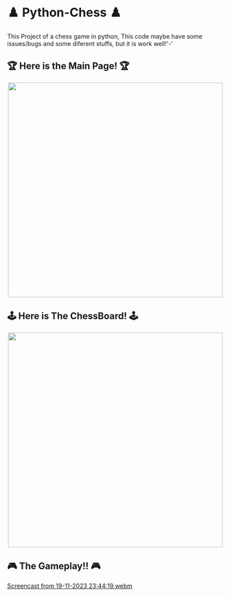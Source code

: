 # :chess_pawn: Python-Chess :chess_pawn:
This Project of a chess game in python,
This code maybe have some issues/bugs and some diferent stuffs, but it is work well!'-'

## :trophy: Here is the Main Page! :trophy:
<div align="center">
<img src="https://github.com/KamiNoKod0mo/python-chess/assets/149252909/e2fec09d-2d69-44c8-9f46-3593de89799c)" width="500px" />
</div>

## :joystick: Here is The ChessBoard! :joystick:
<div align="center">
<img src="https://github.com/KamiNoKod0mo/python-chess/assets/149252909/44c7e3fc-172c-4cf5-af1f-d3339a895874" width="500px" />
</div>

## :video_game: The Gameplay!! :video_game:
[Screencast from 19-11-2023 23:44:19.webm](https://github.com/KamiNoKod0mo/python-chess/assets/149252909/1689aea5-6158-426c-94ba-9a7475140f0c)


